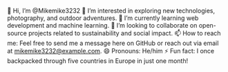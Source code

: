 👋 Hi, I’m @Mikemike3232
👀 I’m interested in exploring new technologies, photography, and outdoor adventures.
🌱 I’m currently learning web development and machine learning.
💞️ I’m looking to collaborate on open-source projects related to sustainability and social impact.
📫 How to reach me: Feel free to send me a message here on GitHub or reach out via email at mikemike3232@example.com.
😄 Pronouns: He/him
⚡ Fun fact: I once backpacked through five countries in Europe in just one month!
